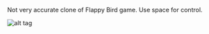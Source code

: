 Not very accurate clone of Flappy Bird game. Use space for control.

![alt tag](https://raw.github.com/iodiot/FlappyBird/blob/master/ScreenShots/1.png)